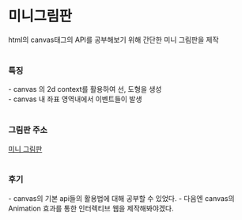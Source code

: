 # 미니그림판
html의 canvas태그의 API를 공부해보기 위해 간단한 미니 그림판을 제작
<br><br>

<h3>특징</h3>
- canvas 의 2d context를 활용하여 선, 도형을 생성<br>
- canvas 내 좌표 영역내에서 이벤트들이 발생
<br><br>

<h3>그림판 주소</h3> 
<a href="https://youngkim90.github.io/paintJS/index.html" target="_blank"> 미니 그림판 </a>
<br><br>

<h3>후기</h3>
- canvas의 기본 api들의 활용법에 대해 공부할 수 있었다.
- 다음엔 canvas의 Animation 효과를 통한 인터렉티브 웹을 제작해봐야겠다.
